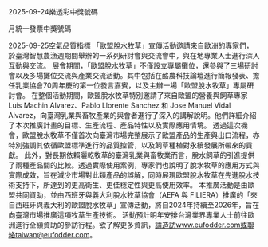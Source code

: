 
2025-09-24樂透彩中獎號碼

                                
月統一發票中獎號碼
                             
2025-09-25空氣品質指標
                               「歐盟脫水牧草」宣傳活動邀請來自歐洲的專家們，於臺灣智慧農漁週期間舉辦的一系列研討會與交流會中，與在地專業人士進行深入互動與交流。 展會期間，「歐盟脫水牧草」不僅設立專屬攤位，還參與了三場研討會以及多場攤位交流與產業交流活動。其中包括在酪農科技論壇進行簡報發表、擔任乳業協會70周年慶的第一位發言嘉賓，以及主辦一場「歐盟脫水牧草」專屬研討會。 在整個活動期間，歐盟脫水牧草特別邀請了來自歐盟的營養與飼草專家 Luis Machin Alvarez、Pablo Llorente Sanchez 和 Jose Manuel Vidal Alvarez，向臺灣乳業與畜牧產業的與會者進行了深入的講解說明。他們詳細介紹了本次推廣計畫的目標、生產流程、產品特性以及實際應用情境。 透過這次機會，歐盟脫水牧草不僅首次向臺灣市場完整展示了歐盟產品的生產與出口流程，亦特別強調其依循歐盟標準進行的品質控管，以及飼草種植對永續發展所帶來的貢獻。 此外，對長期依賴曬乾牧草的臺灣乳業與畜牧業而言，脫水飼草的引進提供了兩種產品間的比較。透過實際使用案例，專家們也說明了脫水牧草的應用方式與實際成效，旨在減少市場對此類產品的誤解，同時展現歐盟脫水牧草在先進脫水技術支持下，所達到的更高衛生、更佳穩定性與更高使用效率。 本推廣活動是由歐盟共同資助，並由西班牙與義大利脫水牧草協會（AEFA 與 FILIERA）推廣的「來自西班牙與義大利的歐盟脫水牧草」宣傳活動，將自2024年持續至2026年，旨在向臺灣市場推廣這項牧草生產技術。 活動預計明年安排台灣業界專業人士前往歐洲進行全額資助的參訪行程。欲了解更多資訊，請造訪www.eufodder.com或聯絡taiwan@eufodder.com。